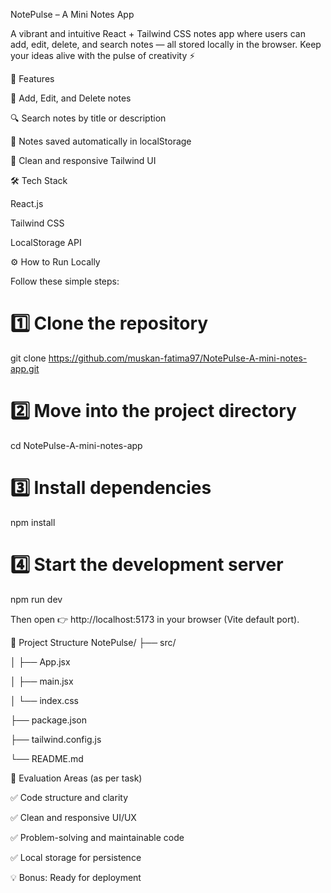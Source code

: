 NotePulse – A Mini Notes App

A vibrant and intuitive React + Tailwind CSS notes app where users can add, edit, delete, and search notes — all stored locally in the browser. Keep your ideas alive with the pulse of creativity ⚡

🧠 Features

📝 Add, Edit, and Delete notes

🔍 Search notes by title or description

💾 Notes saved automatically in localStorage

🎨 Clean and responsive Tailwind UI

🛠️ Tech Stack

React.js

Tailwind CSS

LocalStorage API

⚙️ How to Run Locally

Follow these simple steps:

# 1️⃣ Clone the repository
git clone https://github.com/muskan-fatima97/NotePulse-A-mini-notes-app.git

# 2️⃣ Move into the project directory
cd NotePulse-A-mini-notes-app

# 3️⃣ Install dependencies
npm install

# 4️⃣ Start the development server
npm run dev


Then open 👉 http://localhost:5173
 in your browser (Vite default port).

📁 Project Structure
NotePulse/
├── src/

│   ├── App.jsx

│   ├── main.jsx

│   └── index.css

├── package.json

├── tailwind.config.js

└── README.md

🧾 Evaluation Areas (as per task)

✅ Code structure and clarity

✅ Clean and responsive UI/UX

✅ Problem-solving and maintainable code

✅ Local storage for persistence

💡 Bonus: Ready for deployment
